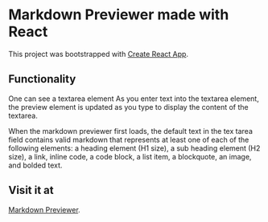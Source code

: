 # Markdown Previewer made with React

This project was bootstrapped with [Create React App](https://github.com/facebook/create-react-app).

## Functionality

One can see a textarea element
As you enter text into the textarea element, the preview element is updated as you type to display the content of the textarea.

When the markdown previewer first loads, the default text in the tex tarea field contains valid markdown that represents at least one of each of the following elements: a heading element (H1 size), a sub heading element (H2 size), a link, inline code, a code block, a list item, a blockquote, an image, and bolded text.

## Visit it at
[Markdown Previewer](https://sotonye0808.github.io/markdownPreviewer/index.html).
